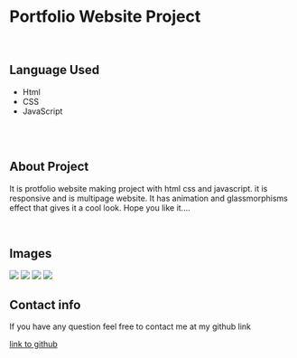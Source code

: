 # Portfolio Website Project
<br/>
<h2>Language Used</h2>
<ul>
  <li>Html</li>
  <li>CSS</li>
  <li>JavaScript</li>
</ul>
<br>
<br/>
<h2>About Project</h2>
<p>It is protfolio website making project with html css and  javascript. it is responsive and is multipage website. It has animation  and  glassmorphisms effect that gives it a cool look. Hope you like it....</p>
<br/>
<h2>Images</h2>
<img src="./img/" />
<img src="./img/" />
<img src="./img/" />
<img src="./img/" />
<br/>
<h2>Contact info</h2>
<p>If you have any question feel free to contact me at my  github link</p>
<a href="https://github.com/Shubham56-droid">link to github</a>

